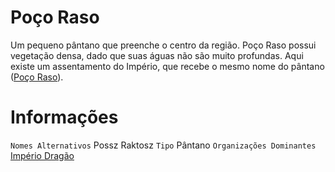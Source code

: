 <!-- TITLE: Poço Raso (Pântano) -->
<!-- SUBTITLE: Visão geral sobre Poço Raso (Pântano) -->

# Poço Raso
Um pequeno pântano que preenche o centro da região. Poço Raso possui vegetação densa, dado que suas águas não são muito profundas. Aqui existe um assentamento do Império, que recebe o mesmo nome do pântano ([Poço Raso](http://localhost/lugares/plano-material/drafeon/sudeste-de-drafeon/poco-raso-vilarejo#poco-raso-vilarejo)).

# Informações
`Nomes Alternativos` Possz Raktosz 
`Tipo` Pântano
`Organizações Dominantes` [Império Dragão](http://localhost/faccoes/nacoes/imperio-dragao#imperio-dragao)

